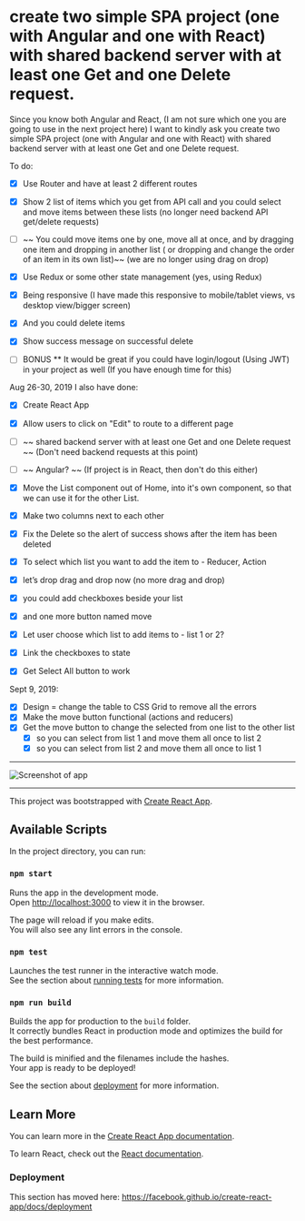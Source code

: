# create two simple SPA project (one with Angular and one with React) with shared backend server with at least one Get and one Delete request.


Since you know both Angular and React, (I am not sure which one you are going to use in the next project here) 
I want to kindly ask you create two simple SPA project (one with Angular and one with React) with shared backend server with at least one Get and one Delete request.

To do:
- [x] Use Router and have at least 2 different routes
- [x] Show 2 list of items which you get from API call and you could select and move items between these lists (no longer need backend API get/delete requests)
- [ ] ~~ You could move items one by one, move all at once, and by dragging one item and dropping in another list ( or dropping and change the order of an item in its own list)~~ (we are no longer using drag on drop)
- [x] Use Redux or some other state management (yes, using Redux)
- [x] Being responsive (I have made this responsive to mobile/tablet views, vs desktop view/bigger screen)
- [x] And you could delete items
- [x] Show success message on successful delete

- [ ] BONUS ** It would be great if you could have login/logout (Using JWT) in your project as well (If you have enough time for this)

Aug 26-30, 2019
I also have done:
- [x] Create React App
- [x] Allow users to click on "Edit" to route to a different page
- [ ] ~~ shared backend server with at least one Get and one Delete request ~~ (Don't need backend requests at this point)
- [ ] ~~ Angular? ~~ (If project is in React, then don't do this either)
- [x] Move the List component out of Home, into it's own component, so that we can use it for the other List.
- [x] Make two columns next to each other
- [x] Fix the Delete so the alert of success shows after the item has been deleted
- [x] To select which list you want to add the item to - Reducer, Action
- [x] let’s drop drag and drop now (no more drag and drop)
- [x] you could add checkboxes beside your list
- [x] and one more button named move

- [x]  Let user choose which list to add items to - list 1 or 2?

- [x] Link the checkboxes to state
- [x] Get Select All button to work

Sept 9, 2019:
- [x] Design = change the table to CSS Grid to remove all the errors
- [x] Make the move button functional (actions and reducers)
- [x] Get the move button to change the selected from one list to the other list
  - [x] so you can select from list 1 and move them all once to list 2
  - [x] so you can select from list 2 and move them all once to list 1

------------------------------------------------------------------------

![Screenshot of app](https://github.com/rosexw/spa-project-with-lists/blob/master/src/screenshot%20of%20app.png)


------------------------------------------------------------------------

This project was bootstrapped with [Create React App](https://github.com/facebook/create-react-app).

## Available Scripts

In the project directory, you can run:

### `npm start`

Runs the app in the development mode.<br>
Open [http://localhost:3000](http://localhost:3000) to view it in the browser.

The page will reload if you make edits.<br>
You will also see any lint errors in the console.

### `npm test`

Launches the test runner in the interactive watch mode.<br>
See the section about [running tests](https://facebook.github.io/create-react-app/docs/running-tests) for more information.

### `npm run build`

Builds the app for production to the `build` folder.<br>
It correctly bundles React in production mode and optimizes the build for the best performance.

The build is minified and the filenames include the hashes.<br>
Your app is ready to be deployed!

See the section about [deployment](https://facebook.github.io/create-react-app/docs/deployment) for more information.

## Learn More

You can learn more in the [Create React App documentation](https://facebook.github.io/create-react-app/docs/getting-started).

To learn React, check out the [React documentation](https://reactjs.org/).

### Deployment

This section has moved here: https://facebook.github.io/create-react-app/docs/deployment